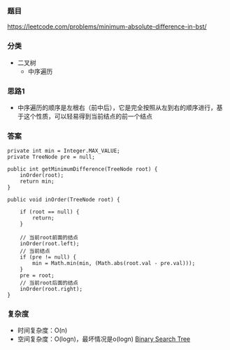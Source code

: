### 题目
https://leetcode.com/problems/minimum-absolute-difference-in-bst/

### 分类
* 二叉树
    * 中序遍历

### 思路1
* 中序遍历的顺序是左根右（前中后），它是完全按照从左到右的顺序进行，基于这个性质，可以轻易得到当前结点的前一个结点

### 答案
```
private int min = Integer.MAX_VALUE;
private TreeNode pre = null;

public int getMinimumDifference(TreeNode root) {
    inOrder(root);
    return min;
}

public void inOrder(TreeNode root) {

    if (root == null) {
        return;
    }

    // 当前root前面的结点
    inOrder(root.left);
    // 当前结点
    if (pre != null) {
        min = Math.min(min, (Math.abs(root.val - pre.val)));
    }
    pre = root;
    // 当前root后面的结点
    inOrder(root.right);
}
```

### 复杂度
* 时间复杂度：O(n)
* 空间复杂度：O(logn)，最坏情况是o(logn) [Binary Search Tree](https://github.com/HolmesJJ/CS2040S-Data-Structures-and-Algorithms/wiki/Binary-Search-Tree)
